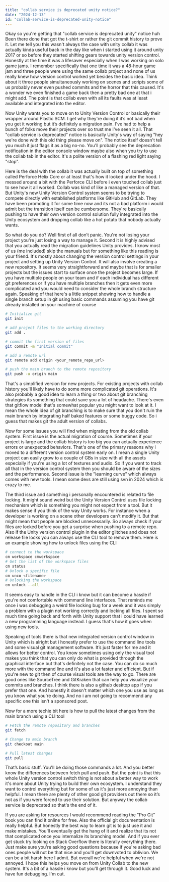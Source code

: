 ```yaml
---
title: "collab service is deprecated unity notice?"
date: "2024-12-13"
id: "collab-service-is-deprecated-unity-notice"
---
```


Okay so you're getting that "collab service is deprecated unity" notice huh Been there done that got the t-shirt or rather the git commit history to prove it. Let me tell you this wasn't always the case with unity collab it was actually kinda useful back in the day like when i started using it around unity 2017 or so before they started shifting gears towards unity version control. Honestly at the time it was a lifesaver especially when I was working on solo game jams. I remember specifically that one time it was a 48-hour game jam and three people were using the same collab project and none of us really knew how version control worked yet besides the basic idea. Think about it three people simultaneously working on scenes and scripts some of us probably never even pushed commits and the horror that this caused. It's a wonder we even finished a game back then a pretty bad one at that i might add. The point is that collab even with all its faults was at least available and integrated into the editor.

Now Unity wants you to move on to Unity Version Control or basically their wrapper around Plastic SCM. I get why they're doing it it’s not bad when you get it working but it’s definitely a migration pain. I've had to help a bunch of folks move their projects over so trust me I've seen it all. That "collab service is deprecated" notice is basically Unity's way of saying "hey we're done with this old thing please move on". The notice itself doesn't tell you much it just flags it as a big no-no. You'll probably see the deprecation notification in the editor console window maybe also when you try to use the collab tab in the editor. It's a polite version of a flashing red light saying "stop".

Here is the deal with the collab it was actually built on top of something called Perforce Helix Core or at least that's how it looked under the hood. I messed around a bit with the Perforce CLI before i even touched collab just to see how it all worked. Collab was kind of like a managed version of that. But Unity's new Unity Version Control system seems to be trying to compete directly with established platforms like GitHub and GitLab. They have been promoting it for some time now and its not a bad platform i would admit but the transition itself can be cumbersome. They're basically pushing to have their own version control solution fully integrated into the Unity ecosystem and dropping collab like a hot potato that nobody actually wants.

So what do you do? Well first of all don’t panic. You're not losing your project you're just losing a way to manage it. Second it is highly advised that you actually read the migration guidelines Unity provides. I know most of us (me included) skip the manuals but for something like this reading is your friend. It's mostly about changing the version control settings in your project and setting up Unity Version Control. It will also involve creating a new repository. It seems very straightforward and maybe that is for smaller projects but the issues start to surface once the project becomes large. If you have multiple people on your team and if each individual has different git preferences or if you have multiple branches then it gets even more complicated and you would need to consider the whole branch structure again. Speaking of that here's a little snippet showing how to handle a single branch setup in git using basic commands assuming you have git already installed on your machine of course

```bash
# Initialize git
git init

# add project files to the working directory
git add .

# commit the first version of files
git commit -m "Initial commit"

# add a remote url
git remote add origin <your_remote_repo_url>

# push the main branch to the remote repository
git push -u origin main
```

That's a simplified version for new projects. For existing projects with collab history you'll likely have to do some more complicated git operations. It's also probably a good idea to learn a thing or two about git branching strategies its something that could save you a lot of headache. There's even that gitflow model that's somewhat popular you might want to look at it. I mean the whole idea of git branching is to make sure that you don't ruin the main branch by integrating half baked features or some buggy code. So i guess that makes git the adult version of collabs.

Now for some issues you will find when migrating from the old collab system. First issue is the actual migration of course. Sometimes if your project is large and the collab history is too big you can actually experience errors or unexpected behaviors. That's one of the primary reasons why i moved to a different version control system early on. I mean a single Unity project can easily grow to a couple of GBs in size with all the assets especially if you're using a lot of textures and audio. So if you want to track all that in the version control system then you should be aware of the sizes and the performance. Second issue is the "learning curve" which always comes with new tools. I mean some devs are still using svn in 2024 which is crazy to me.

The third issue and something i personally encountered is related to file locking. It might sound weird but the Unity Version Control uses file locking mechanism which is something you might not expect from a tool. But it makes sense if you think of the way Unity works. For instance when a developer is working on a scene other developers can't modify it. But that might mean that people are blocked unnecessarily. So always check if your files are locked before you get a surprise when pushing to a remote repo. Also if the Unity version control plugin in the editor glitches and does not release file locks you can always use the CLI tool to remove them. Here is an example showing how to unlock files using the CLI

```bash
# connect to the workspace
cm workspace cmworkspace
# Get the list of the workspace files
cm status
# Unlock a specific file
cm unco <filename>
# Unlocking the workspace
cm unlock --all
```

It seems easy to handle in the CLI i know but it can become a hassle if you're not comfortable with command line interfaces. That reminds me once i was debugging a weird file locking bug for a week and it was simply a problem with a plugin not working correctly and locking all files. I spent so much time going back and forth with Unity support that i could have learned a new programming language instead. I guess that's how it goes when using new tools.

Speaking of tools there is that new integrated version control window in Unity which is alright but i honestly prefer to use the command line tools and some visual git management software. It’s just faster for me and it allows for better control. You know sometimes using only the visual tool makes you think that you can only do what is provided through the graphical interface but that's definitely not the case. You can do so much more with the command line and it's also a lot faster and efficient. But if you're new to git then of course visual tools are the way to go. There are good ones like SourceTree and GitKraken that can help you visualize your commits and branches. I think there is also a github desktop app if you prefer that one. And honestly it doesn't matter which one you use as long as you know what you're doing. And no i am not going to recommend any specific one this isn't a sponsored post.

Now for a more techie bit here is how to pull the latest changes from the main branch using a CLI tool

```bash
# Fetch the remote repository and branches
git fetch

# Change to main branch
git checkout main

# Pull latest changes
git pull
```

That’s basic stuff. You'll be doing those commands a lot. And you better know the differences between fetch pull and push. But the point is that this whole Unity version control switch thing is not about a better way to work it's more about Unity trying to build their own ecosystem. I understand they want to control everything but for some of us it's just more annoying than helpful. I mean there are plenty of other good git providers out there so it’s not as if you were forced to use their solution. But anyway the collab service is deprecated so that's the end of it.

If you are asking for resources I would recommend reading the "Pro Git" book you can find it online for free. Also the official git documentation is really helpful. But honestly the best way to learn git is to just use it and make mistakes. You'll eventually get the hang of it and realize that its not that complicated once you internalize its branching model. And if you ever get stuck try looking on Stack Overflow there is literally everything there. Just make sure you're asking good questions because if you're asking bad ones people will not be that nice and you'll get downvoted to oblivion. We can be a bit harsh here I admit. But overall we're helpful when we're not annoyed. I hope this helps you move on from Unity Collab to the new system. It's a bit of a hassle i know but you'll get through it. Good luck and have fun debugging. I'm out.
